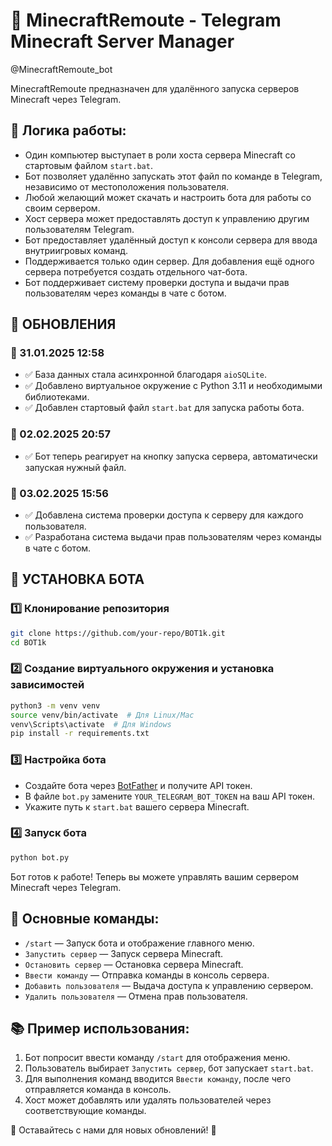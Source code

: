 # 💪 MinecraftRemoute - Telegram Minecraft Server Manager

@MinecraftRemoute_bot

MinecraftRemoute предназначен для удалённого запуска серверов Minecraft через Telegram.

## 🔧 Логика работы:
- Один компьютер выступает в роли хоста сервера Minecraft со стартовым файлом `start.bat`.
- Бот позволяет удалённо запускать этот файл по команде в Telegram, независимо от местоположения пользователя.
- Любой желающий может скачать и настроить бота для работы со своим сервером.
- Хост сервера может предоставлять доступ к управлению другим пользователям Telegram.
- Бот предоставляет удалённый доступ к консоли сервера для ввода внутриигровых команд.
- Поддерживается только один сервер. Для добавления ещё одного сервера потребуется создать отдельного чат-бота.
- Бот поддерживает систему проверки доступа и выдачи прав пользователям через команды в чате с ботом.

## 🚀 ОБНОВЛЕНИЯ

### 🎉 31.01.2025 12:58
- ✅ База данных стала асинхронной благодаря `aioSQLite`.
- ✅ Добавлено виртуальное окружение с Python 3.11 и необходимыми библиотеками.
- ✅ Добавлен стартовый файл `start.bat` для запуска работы бота.

### 🎉 02.02.2025 20:57
- ✅ Бот теперь реагирует на кнопку запуска сервера, автоматически запуская нужный файл.

### 🎉 03.02.2025 15:56
- ✅ Добавлена система проверки доступа к серверу для каждого пользователя.
- ✅ Разработана система выдачи прав пользователям через команды в чате с ботом.

## 💾 УСТАНОВКА БОТА

### 1️⃣ Клонирование репозитория
```bash
git clone https://github.com/your-repo/BOT1k.git
cd BOT1k
```

### 2️⃣ Создание виртуального окружения и установка зависимостей
```bash
python3 -m venv venv
source venv/bin/activate  # Для Linux/Mac
venv\Scripts\activate  # Для Windows
pip install -r requirements.txt
```

### 3️⃣ Настройка бота
- Создайте бота через [BotFather](https://t.me/BotFather) и получите API токен.
- В файле `bot.py` замените `YOUR_TELEGRAM_BOT_TOKEN` на ваш API токен.
- Укажите путь к `start.bat` вашего сервера Minecraft.

### 4️⃣ Запуск бота
```bash
python bot.py
```
Бот готов к работе! Теперь вы можете управлять вашим сервером Minecraft через Telegram.

## 📌 Основные команды:
- `/start` — Запуск бота и отображение главного меню.
- `Запустить сервер` — Запуск сервера Minecraft.
- `Остановить сервер` — Остановка сервера Minecraft.
- `Ввести команду` — Отправка команды в консоль сервера.
- `Добавить пользователя` — Выдача доступа к управлению сервером.
- `Удалить пользователя` — Отмена прав пользователя.

## 📚 Пример использования:
1. Бот попросит ввести команду `/start` для отображения меню.
2. Пользователь выбирает `Запустить сервер`, бот запускает `start.bat`.
3. Для выполнения команд вводится `Ввести команду`, после чего отправляется команда в консоль.
4. Хост может добавлять или удалять пользователей через соответствующие команды.

📢 Оставайтесь с нами для новых обновлений! 🚀

